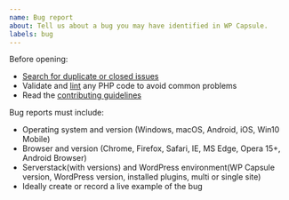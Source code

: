 ```yaml
---
name: Bug report
about: Tell us about a bug you may have identified in WP Capsule.
labels: bug
---
```


Before opening:

- [Search for duplicate or closed issues](https://github.com/crowdfavorite/wp-capsule/issues?utf8=%E2%9C%93&q=is%3Aissue)
- Validate and [lint](https://github.com/crowdfavorite/wp-capsule/blob/master/phpcs.xml) any PHP code to avoid common problems
- Read the [contributing guidelines](https://github.com/crowdfavorite/wp-capsule/blob/master/.github/CONTRIBUTING.md)

Bug reports must include:

- Operating system and version (Windows, macOS, Android, iOS, Win10 Mobile)
- Browser and version (Chrome, Firefox, Safari, IE, MS Edge, Opera 15+, Android Browser)
- Serverstack(with versions) and WordPress environment(WP Capsule version, WordPress version, installed plugins, multi or single site)
- Ideally create or record a live example of the bug